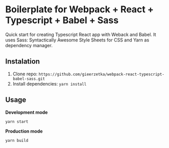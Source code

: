# Boilerplate for Webpack + React + Typescript + Babel + Sass 
Quick start for creating Typescript React app with Weback and Babel. It uses Sass: Syntactically Awesome Style Sheets for CSS and Yarn as dependency manager. 

## Instalation 

1. Clone repo: `https://github.com/gieerzetka/webpack-react-typescript-babel-sass.git`
2. Install dependencies: `yarn install`

## Usage
**Development mode**
```sh
yarn start
```
**Production mode**
```sh
yarn build
```